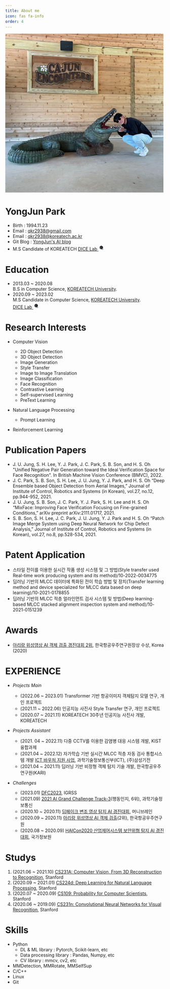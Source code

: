 ```yaml
---
title: About me
icon: fas fa-info
order: 4
---
```


<img src='/assets/projects/my_img.jpg' width='500'>

# **YongJun Park**
- Birth : 1994.11.23
- Email : qkr2938@gmail.com
- Email : qkr2938@koreatech.ac.kr
- Git Blog : [YongJun's AI blog](https://parkyongjun1.github.io/)
- M.S Candidate of KOREATECH [DICE Lab <img src='/assets/projects/dice.png' width='20'> ](https://www.dicelab.kr/)   
  
# **Education**
- 2013.03 ~ 2020.08   
    B.S in Computer Science, [KOREATECH University](http://www.koreatech.ac.kr/kor/Main.do/).
- 2020.09 ~ 2023.02   
    M.S Candidate in Computer Science, [KOREATECH University](http://www.koreatech.ac.kr/kor/Main.do/).   
    [DICE Lab <img src='/assets/projects/dice.png' width='20'> ](https://www.dicelab.kr/) 


# **Research Interests**
- Computer Vision
    - 2D Object Detection
    - 3D Object Detection
    - Image Generation
    - Style Transfer
    - Image to Image Translation
    - Image Classification
    - Face Recognition
    - Contrastive Learning
    - Self-supervised Learning
    - PreText Learning
    
- Natural Language Processing
    - Prompt Learning

- Reinforcement Learning

# **Publication Papers**
- J. U. Jung, S. H. Lee, Y. J. Park, J. C. Park, S. B. Son, and H. S. Oh "Unified Negative Pair Generation toward the Ideal Verification Space for Face Recognition". In British Machine Vision Conference (BMVC), 2022.
- J. C. Park, S. B. Son, S. H. Lee, J. U. Jung, Y. J. Park, and H. S. Oh “Deep Ensemble based Object Detection from Aerial Images,” Journal of Institute of Control, Robotics and Systems (in Korean), vol.27, no.12, pp.944-952, 2021.
- J. U. Jung, S. B. Son, J. C. Park, Y. J. Park, S. H. Lee and H. S. Oh “MixFace: Improving Face Verification Focusing on Fine-grained Conditions,” arXiv preprint arXiv:2111.01717, 2021.
- S. B. Son, S. H. Lee, J. C. Park, J. U. Jung, Y. J. Park and H. S. Oh “Patch Image Merge System using Deep Neural Network for Chip Defect Analysis,” Journal of Institute of Control, Robotics and Systems (in Korean), vol.27, no.8, pp.528-534, 2021.

# **Patent Application**
- 스타일 전이를 이용한 실시간 작품 생성 시스템 및 그 방법(Style transfer used Real-time work producing system and its method)/10-2022-0034775
- 딥러닝 기반의 MLCC 데이터에 특화된 전이 학습 방법 및 장치(Transfer learning method and device specialized for MLCC data based on deep learning)/10-2021-0178855
- 딥러닝 기반의 MLCC 적층 얼라인먼트 검사 시스템 및 방법(Deep learning-based MLCC stacked alignment inspection system and method)/10-2021-0151239

# **Awards**
- [아리랑 위성영상 AI 객체 검출 경진대회 2위](https://dacon.io/competitions/official/235644/leaderboard), 한국항공우주연구원장상 수상, Korea (2020)

# **EXPERIENCE**
- *Projects Main*
    - (2022.06 ~ 2023.01) Transformer 기반 항공이미지 객체탐지 모델 연구, 개인 프로젝트
    - (2021.11 ~ 2022.06) 인공지능 사진사 Style Transfer 연구, 개인 프로젝트
    - (2020.07 ~ 2021.11) KOREATECH 30주년 인공지능 사진사 개발, KOREATECH

- *Projects Assistant*
  - (2021. 04 ~ 2022.11) 다중 CCTV를 이용한 감염병 대응 시스템 개발, KIST 융합과제
  - (2021.04 ~ 2022.12) 자가학습 기반 실시간 MLCC 적층 자동 검사 통합시스템 개발 [ICT 바우처 지원 사업](https://ezone.iitp.kr/common/anno/02/form.tab?PMS_TSK_PBNC_ID=PBD201900000106#ezone), 과학기술정보통신부(ICT), (주)삼성기전
  - (2021.04 ~ 2021.11) 딥러닝 기반 비정형 객체 탐지 기술 개발, 한국항공우주연구원(KARI)
    
- *Challenges*
    - (2023.01) [DFC2023](https://ieee-dataport.org/competitions/2023-ieee-grss-data-fusion-contest-large-scale-fine-grained-building-classification), IGRSS
    - (2021.09) [2021 AI Grand Challenge Track-3](https://www.ai-challenge.kr)(행동인지, 6위), 과학기술정보통신
    - (2020.10 ~ 2020.11) [딥페이크 변조 영상 탐지 AI 경진대회](https://dacon.io/competitions/official/235655/overview/description), 머니브레인
    - (2020.09 ~ 2020.11) [아리랑 위성영상 AI 객체 검출](https://dacon.io/competitions/official/235644/overview/description)(2위), 한국항공우주연구원
    - (2020.08 ~ 2020.09) [HAICon2020 산업제어시스템 보안위협 탐지 AI 경진대회](https://dacon.io/competitions/official/235624/overview/description), 국가정보원

# **Studys**
1.  (2021.06 ~ 2021.10) [CS231A: Computer Vision, From 3D Reconstruction to Recognition](http://web.stanford.edu/class/cs231a/syllabus.html), Stanford
2.  (2020.09 ~ 2021.01) [CS224d: Deep Learning for Natural Language Processing](http://cs224d.stanford.edu/), Stanford
3.  (2020.07 ~ 2020.09) [CS109: Probability for Computer Scientists](https://web.stanford.edu/class/archive/cs/cs109/cs109.1196/schedule.html), Stanford
4.  (2020.06 ~ 2019.09) [CS231n: Convolutional Neural Networks for Visual Recognition](http://cs231n.stanford.edu/), Stanford



# **Skills**
- Python
    - DL & ML library : Pytorch, Scikit-learn, etc
    - Data processing library : Pandas, Numpy, etc
    - CV library : mmcv, cv2, etc
- MMDetection, MMRotate, MMSelfSup
- C/C++
- Linux
- Git
